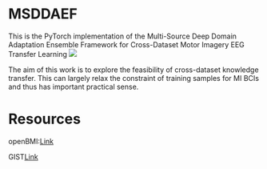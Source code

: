 # MSDDAEF
This is the PyTorch implementation of the Multi-Source Deep Domain Adaptation Ensemble Framework for Cross-Dataset Motor Imagery EEG Transfer Learning
![](https://github.com/HZUBCI/MSDDAEF/blob/main/MSDDAEF.png)

The aim of this work is to explore the feasibility  of cross-dataset knowledge transfer. This can largely relax the constraint of training samples for MI BCIs and thus has important practical sense.

# Resources
openBMI:[Link](http://gigadb.org/dataset/100542)

GIST[Link](http://gigadb.org/dataset/100295)
